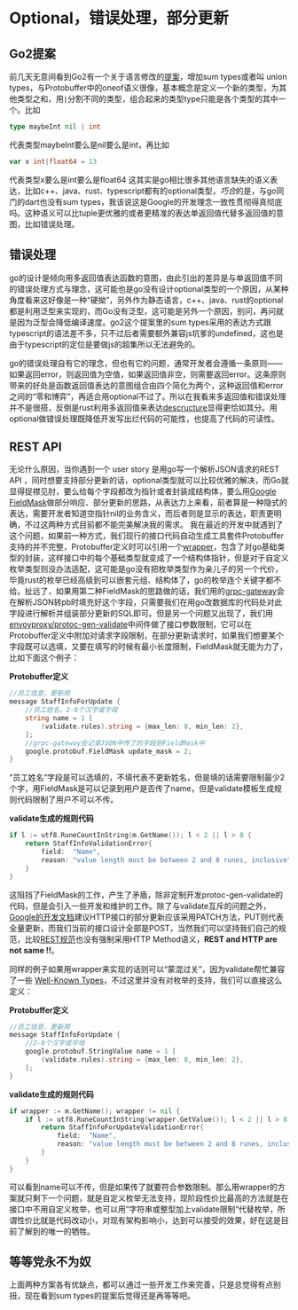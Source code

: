 # Optional，错误处理，部分更新
## Go2提案

前几天无意间看到Go2有一个关于语言修改的[提案](https://github.com/golang/go/issues/19412)，增加sum types或者叫 union types，与Protobuffer中的oneof语义很像，基本概念是定义一个新的类型，为其他类型之和，用`|`分割不同的类型，组合起来的类型type只能是各个类型的其中一个。比如

```go
type maybeInt nil | int
```
代表类型maybeInt要么是nil要么是int，再比如
```go
var x int|float64 = 13
```
代表类型x要么是int要么是float64
	这其实是go相比很多其他语言缺失的语义表达，比如c++、java、rust、typescript都有的optional类型，*巧合*的是，与go同门的dart也没有sum types，我该说这是Google的开发理念一致性贯彻得真彻底吗。这种语义可以比tuple更优雅的或者更精准的表达单返回值代替多返回值的意图，比如错误处理。

## 错误处理

go的设计是倾向用多返回值表达函数的意图，由此引出的差异是与单返回值不同的错误处理方式与理念，这可能也是go没有设计optional类型的一个原因，从某种角度看来这好像是一种“硬拗”，另外作为静态语言，c++、java、rust的optional都是利用泛型来实现的，而Go没有泛型，这可能是另外一个原因，别问，再问就是因为泛型会降低编译速度。go2这个提案里的sum types采用的表达方式跟typescript的语法差不多，只不过后者需要额外兼容js坑爹的undefined，这也是由于typescript的定位是要做js的超集所以无法避免的。

go的错误处理自有它的理念，但也有它的问题，通常开发者会遵循一条原则——如果返回error，则返回值为空值，如果返回值非空，则需要返回error。这条原则带来的好处是函数返回值表达的意图组合由四个简化为两个，这种返回值和error之间的“零和博弈”，再适合用optional不过了。所以在我看来多返回值和错误处理并不是很搭，反倒是rust利用多返回值来表达[descructure](https://doc.rust-lang.org/stable/rust-by-example/flow_control/match/destructuring/destructure_structures.html)显得更恰如其分。用optional做错误处理既降低开发写出烂代码的可能性，也提高了代码的可读性。

## REST API

无论什么原因，当你遇到一个 user story 是用go写一个解析JSON请求的REST API ，同时想要支持部分更新的话，optional类型就可以比较优雅的解决，而Go就显得捉襟见肘，要么给每个字段都改为指针或者封装成结构体，要么用[Google FieldMask](https://developers.google.com/protocol-buffers/docs/reference/google.protobuf#fieldmask)做部分响应、部分更新的思路，从表达力上来看，前者算是一种隐式的表达，需要开发者知道空指针nil的业务含义，而后者则是显示的表达，职责更明确，不过这两种方式目前都不能完美解决我的需求。
我在最近的开发中就遇到了这个问题，如果前一种方式，我们现行的接口代码自动生成工具套件Protobuffer支持的并不完整，Protobuffer定义时可以引用一个[wrapper](https://github.com/protocolbuffers/protobuf/blob/master/src/google/protobuf/wrappers.proto)，包含了对go基础类型的封装，这样接口中的每个基础类型就变成了一个结构体指针，但是对于自定义枚举类型则没办法适配，这可能是go没有把枚举类型作为亲儿子的另一个代价，毕竟rust的枚举已经高级到可以嵌套元组、结构体了，go的枚举连个关键字都不给。扯远了，如果用第二种FieldMask的思路做的话，我们用的[grpc-gateway](https://github.com/grpc-ecosystem/grpc-gateway)会在解析JSON转pb时填充好这个字段，只需要我们在用go改数据库的代码处对此字段进行解析并组装部分更新的SQL即可。但是另一个问题又出现了，我们用[envoyproxy/protoc-gen-validate](https://github.com/envoyproxy/protoc-gen-validate)中间件做了接口参数限制，它可以在Protobuffer定义中附加对请求字段限制，在部分更新请求时，如果我们想要某个字段既可以选填，又要在填写的时候有最小长度限制，FieldMask就无能为力了，比如下面这个例子：

**Protobuffer定义**

```go
//员工信息，更新用
message StaffInfoForUpdate {
    //员工姓名，2-8个汉字或字母
    string name = 1 [
        (validate.rules).string = {max_len: 8, min_len: 2},
    ];
    //grpc-gateway会记录JSON中传了的字段到FieldMask中
    google.protobuf.FieldMask update_mask = 2;
}
```

“员工姓名”字段是可以选填的，不填代表不更新姓名，但是填的话需要限制最少2个字，用FieldMask是可以记录到用户是否传了name，但是validate模板生成规则代码限制了用户不可以不传。

**validate生成的规则代码**

```go
if l := utf8.RuneCountInString(m.GetName()); l < 2 || l > 8 {
    return StaffInfoValidationError{
        field:  "Name",
        reason: "value length must be between 2 and 8 runes, inclusive",
    }
}
```

这阻挡了FieldMask的工作，产生了矛盾，除非定制开发protoc-gen-validate的代码，但是会引入一些开发和维护的工作。除了与validate互斥的问题之外，[Google的开发文档](https://developers.google.com/protocol-buffers/docs/reference/google.protobuf#considerations-for-http-rest)建议HTTP接口的部分更新应该采用PATCH方法，PUT则代表全量更新，而我们当前的接口设计全部是POST，当然我们可以坚持我们自己的规范，比较[REST规范](https://restfulapi.net/)也没有强制采用HTTP Method语义，**REST and HTTP are not same !!**。
	
同样的例子如果用wrapper来实现的话则可以“蒙混过关”，因为validate帮忙兼容了一些 [Well-Known Types](https://github.com/envoyproxy/protoc-gen-validate#well-known-types-wkts)，不过这里并没有对枚举的支持，我们可以直接这么定义：

**Protobuffer定义**

```go
//员工信息，更新用
message StaffInfoForUpdate {
    //2-8个汉字或字母
    google.protobuf.StringValue name = 1 [
        (validate.rules).string = {max_len: 8, min_len: 2},
    ];
}
```

**validate生成的规则代码**

```go
if wrapper := m.GetName(); wrapper != nil {
    if l := utf8.RuneCountInString(wrapper.GetValue()); l < 2 || l > 8 {
        return StaffInfoForUpdateValidationError{
            field:  "Name",
            reason: "value length must be between 2 and 8 runes, inclusive",
        }
    }
}
```

可以看到name可以不传，但是如果传了就要符合参数限制。那么用wrapper的方案就只剩下一个问题，就是自定义枚举无法支持，现阶段性价比最高的方法就是在接口中不用自定义枚举，也可以用”字符串或整型加上validate限制“代替枚举，所谓性价比就是代码改动小，对现有架构影响小，达到可以接受的效果，好在这是目前了解到的唯一的牺牲。

## 等等党永不为奴

上面两种方案各有优缺点，都可以通过一些开发工作来完善，只是总觉得有点别扭，现在看到sum types的提案后觉得还是再等等吧。
